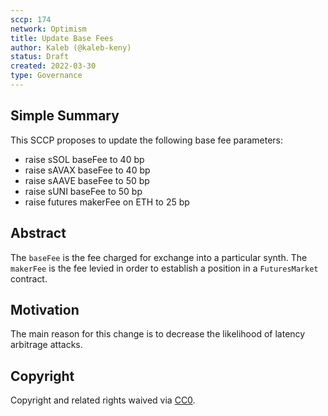 ```yaml
---
sccp: 174
network: Optimism
title: Update Base Fees
author: Kaleb (@kaleb-keny)
status: Draft
created: 2022-03-30
type: Governance
---
```


## Simple Summary

<!--"If you can't explain it simply, you don't understand it well enough." Provide a simplified and layman-accessible explanation of the SCCP.-->

This SCCP proposes to update the following base fee parameters:

- raise sSOL baseFee to 40 bp
- raise sAVAX baseFee to 40 bp
- raise sAAVE baseFee to 50 bp
- raise sUNI baseFee to 50 bp
- raise futures makerFee on ETH to 25 bp

## Abstract

<!--A short (~200 word) description of the variable change proposed.-->

The `baseFee` is the fee charged for exchange into a particular synth. The `makerFee` is the fee levied in order to establish a position in a `FuturesMarket` contract.

## Motivation

<!--The motivation is critical for SCCPs that want to update variables within Synthetix. It should clearly explain why the existing variable is not incentive aligned. SCCP submissions without sufficient motivation may be rejected outright.-->

The main reason for this change is to decrease the likelihood of latency arbitrage attacks.

## Copyright

Copyright and related rights waived via [CC0](https://creativecommons.org/publicdomain/zero/1.0/).
